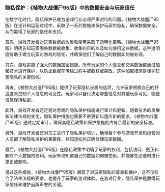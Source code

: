 ### 隐私保护：《植物大战僵尸95版》中的数据安全与玩家信任

在数字化时代，隐私保护已成为游戏行业必须严肃对待的问题。《植物大战僵尸95版》在设计和运营过程中，采取了一系列措施来保护玩家的隐私，确保数据安全，从而赢得了玩家的信任和支持。

首先，游戏开发者对玩家数据的收集和使用采取了透明化策略。《植物大战僵尸95版》明确告知玩家哪些数据被收集、收集的目的以及如何使用这些数据。这种透明度有助于建立玩家对游戏的信任，并确保他们了解自己的数据如何被处理。

其次，游戏实施了强大的数据加密措施。所有玩家的个人信息和交易数据都通过加密技术进行保护，以防止数据在传输过程中被截获或篡改。这种加密措施是保护玩家隐私的关键防线。

再者，《植物大战僵尸95版》提供了玩家隐私设置的选项，允许玩家根据自己的舒适度来控制个人信息的可见性。玩家可以自行决定哪些信息对其他玩家可见，哪些信息保持私密。

此外，游戏开发者还定期对游戏的隐私保护措施进行审计和更新。随着技术的发展和法律法规的变化，隐私保护措施也需要不断更新以适应新的要求。《植物大战僵尸95版》通过定期审计，确保其隐私政策和保护措施始终符合最新的安全标准。

另外，游戏开发者还对员工进行了隐私保护培训，确保每个参与游戏开发和运营的人员都了解隐私保护的重要性，并知道如何正确处理玩家数据。

最后，《植物大战僵尸95版》在隐私政策中明确了玩家的权利，包括访问、更正和删除个人数据的权利。玩家有权知道自己的数据如何被使用，并能够在必要时进行更正或删除。

通过这些措施，《植物大战僵尸95版》展现了对玩家隐私的尊重和保护，这不仅符合了法律法规的要求，也提升了玩家的游戏体验。在游戏行业，隐私保护是赢得玩家信任和维护品牌声誉的关键。
